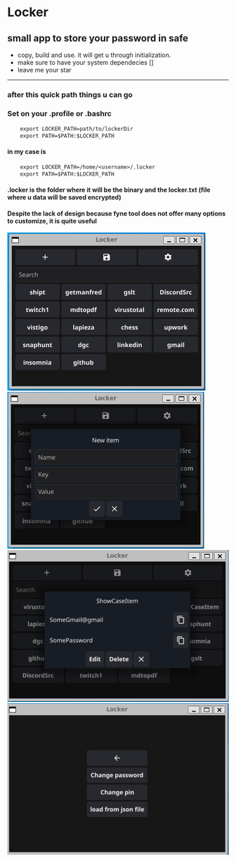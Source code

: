 # Locker

## small app to store your password in safe
- copy, build and use. it will get u through initialization.
- make sure to have your system dependecies []
- leave me your star
---
### after this quick path things u can go 
### Set on your .profile or .bashrc
        export LOCKER_PATH=path/to/lockerDir
        export PATH=$PATH:$LOCKER_PATH
#### in my case is
        export LOCKER_PATH=/home/<username>/.locker
        export PATH=$PATH:$LOCKER_PATH
#### .locker is the folder where it will be the binary and the locker.txt (file where u data will be saved encrypted)
#### Despite the lack of design because fyne tool does not offer many options to customize, it is quite useful
 ![](images/locker1.png)
 ![](images/locker2.png)
 ![](images/locker3.png)
 ![](images/locker4.png)